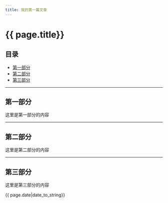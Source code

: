 ```yaml
---
title: 我的第一篇文章
---
```


# {{ page.title}}

## 目录
+ [第一部分](#partI)
+ [第二部分](#partII)
+ [第三部分](#partIII)


------------------------------------------

## 第一部分

这里是第一部分的内容


------------------------------------------

## 第二部分

这里是第二部分的内容


------------------------------------------

## 第三部分

这里是第三部分的内容

{{ page.date|date_to_string}}